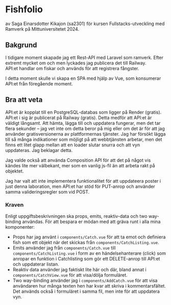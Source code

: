 # Fishfolio

av Saga Einarsdotter Kikajon (sa2301) för kursen Fullstacks-utveckling med Ramverk på Mittuniversitetet 2024.

## Bakgrund

I tidigare moment skapade jag ett Rest-API med Laravel som ramverk. Efter extremt mycket om och men lyckades jag publicera det till Railway.  
API:et handlar om fiskar och används för att registrera fångster.

I detta moment skulle vi skapa en SPA med hjälp av Vue, som konsumerar API:et från föregående moment.

## Bra att veta

API:et är kopplat till en PostgreSQL-databas som ligger på Render (gratis). API:et i sig är publicerat på Railway (gratis). Detta medför att API:et är väldigt långsamt. Att hämta, lägga till och uppdatera fungerar, men det tar flera sekunder – jag vet inte om detta beror på mig eller om det är för att jag använder gratisversionerna av plattformernas tjänster. Jag har försökt lägga till så många indikationer som möjligt på att webbtjänsten arbetar, men det finns ett litet glapp mellan att en loader slutar snurra och att vyn uppdateras. Jag beklagar detta.

Jag valde också att använda Composition API för att det på något vis kändes lite mer välbekant, mer som en vanlig js-fil än att arbeta rakt på objektet.

Jag har valt att inte implementera funktionalitet för att uppdateera poster i just denna laboration, men API:et har stöd för PUT-anrop och använder samma valideringsregler som vid POST.

### Kraven

Enligt uppgiftsbeskrivningen ska props, emits, reaktiv-data och two way-binding användas. För att bespara er mödan med att gräva runt i alla mina komponenter:

-   Props har jag använt i `components/Catch.vue` för att ta emot och definiera fish som ett objekt när det skickas från `components/CatchListing.vue`.
-   Emits använder jag från `components/Catch.vue` till `components/CatchListing.vue` i form av en händelsehanterare (click) som anropar en funktion i Catchlisting som gör ett DELETE-anrop till API:et och uppdaterar listan.
-   Reaktiv data använder jag faktiskt lite här och där, bland annat i `components/CatchView.vue` för att visa/dölja formuläret.
-   Two way-binding använder jag i `components/AddCatch.vue` för att visa användaren hur många texten hen har kvar att skriva i kommentarsfältet. Det används också i formuläret i samma fil, men inte för att uppdatera vyn.
